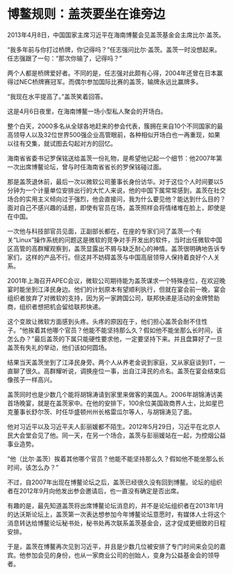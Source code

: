 # 博鳌规则：盖茨要坐在谁旁边

2013年4月8日，中国国家主席习近平在海南博鳌会见盖茨基金会主席比尔·盖茨。 

“我多年前与你打过桥牌，你记得吗？”任志强问比尔·盖茨。盖茨一时没想起来。任志强跟了一句：“那次你输了，记得吗？” 

两个人都是桥牌爱好者。不同的是，任志强对此颇有心得，2004年还曾在日本赢得过NEC桥牌赛冠军。而偶尔参加国际比赛的盖茨，输牌永远比赢牌多。 

“我现在水平提高了。”盖茨笑着回答。 

这是4月6日夜里，在海南博鳌一场小型私人聚会的开场白。 

整个白天，2000多名从全球各地赶来的参会代表，簇拥在来自10个不同国家的最高领导人以及32位世界500强企业高管眼前，各种相似开场白也一再重现，如果以往有交集，就试图去勾起对方的回忆。 

海南省省委书记罗保铭送给盖茨一份礼物，是希望他记起一个细节：他2007年第一次出席博鳌论坛，曾与时任海南省省长的罗保铭碰过面。 

那是盖茨退休前，最后一次以微软公司董事长身份访华。对于这位个人时间要以5分钟为一个计量单位安排出行的大忙人来说，他的中国下属常常感到，盖茨在社交场合的实用主义倾向过于强烈，他会直接问，我为什么要见他？能达到什么目的？面对自己不感兴趣的话题，即使有官员在场，盖茨照样会将情绪堆在脸上，即使是在中国。 

一次他与科技部官员见面，正副部长都在，在座的专家们问了盖茨一个有关“Linux”操作系统的问题这是微软的竞争对手开发出的软件，当时出任微软中国区高管的高群耀观察到，盖茨显露出不屑与缺乏耐心的神情。盖茨很明确地告诉专家们，这样的产品不行。但这并不妨碍盖茨与中国高层领导人保持着良好个人关系。 

2001年上海召开APEC会议，微软公司期待能为盖茨谋求一个特殊座位，在欢迎晚宴时能坐到江泽民身边。他们的计划原本有望顺利执行，但就在宴会前一晚，宴会组织者放弃了对微软的支持，因为另一家跨国公司，联邦快递是活动的金牌赞助商，组织者想把机会留给联邦快递。 

这个变故让微软方面感到头疼。头疼的原因在于，他们担心盖茨会耐不住性子。“他挨着其他哪个官员？他能不能坚持那么久？假如他不能坐那么长时间，该怎么办？”最后盖茨的下属只能硬性要求他，一定要坚持下来。并且盘算好了一旦盖茨有失礼的举动，他们该如何圆场。 

结果当天盖茨坐到了江泽民身旁。两个人从养老金说到家庭，又从家庭谈到IT，一直聊了很久。高群耀听说，调换座位一事，出自江泽民的点名。盖茨在宴会结束后像孩子一样高兴。 

盖茨同时也是少数几个能将胡锦涛请到家里来做客的美国人。2006年胡锦涛访美首场晚宴，就是在盖茨家中。在他的安排下，100余位美国政商界人士，比如星巴克董事长舒尔茨、时任华盛顿州州长格雷瓜尔等人，与胡锦涛见了面。 

他对习近平以及习近平夫人彭丽媛都不陌生。2012年5月29日，习近平在北京人民大会堂会见了他。同一天，在另一个场合，盖茨与彭丽媛站在一起，为控烟公益事业造势。 

“他（比尔·盖茨）挨着其他哪个官员？他能不能坚持那么久？假如他不能坐那么长时间，该怎么办？” 

不过，自2007年出现在博鳌论坛之后，盖茨已经很久没有回到博鳌。论坛的组织者在2012年9月向他发出参会邀请后，也一直没有确定是否出席。 

有趣的是，最先知道盖茨将出席博鳌论坛消息的，并不是论坛组织者在2013年1月的达沃斯论坛上，盖茨第一次表达想参加今年博鳌论坛意愿时，有媒体人士将这个消息转达给博鳌论坛秘书处，秘书处再次联系盖茨基金会，这才促成更细致的日程安排。 

于是，盖茨在博鳌再次见到习近平，并且是少数几位被安排了专门时间来会见的嘉宾。他参加会见的身份，也从一家商业公司的创始人，变身为公益基金会的领导者。